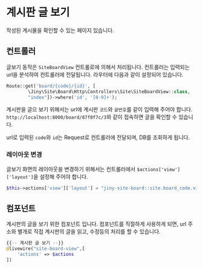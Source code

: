 # 계시판 글 보기
작성된 계시물을 확인할 수 있는 페이지 있습니다.

## 컨트롤러
글보기 동작은 `SiteBoardView` 컨트롤로에 의해서 처리됩니다. 컨트롤러는 입력되는 url을 분석하여 컨트롤러에 전달됩니다. 라우터에 다음과 같이 설정되어 있습니다.

```php
Route::get('board/{code}/{id}', [
        \Jiny\Site\Board\Http\Controllers\Site\SiteBoardView::class,
        "index"])->where('id', '[0-9]+');
```

계시판을 글으 보기 위해서는 url에 계시판 `코드`와 `글번호`를 같이 입력해 주어야 합니다.
`http://localhost:8000/board/87f0f7c/3`와 같이 접속하면 글을 확인할 수 있습니다.


url로 입력된 `code`와 `id`는 Request로 컨트롤러에 전달되며, DB를 조회하게 됩니다.

### 레이아웃 변경
글보기 화면의 레이아웃을 변경하기 위해서는 컨트롤러에서 `$actions['view']['layout']`을 설정해 주어야 합니다.

```php
$this->actions['view']['layout'] = "jiny-site-board::site.board_code.view";
```

## 컴포넌트
계시판의 글을 보기 위한 컴포넌트 입니다. 컴포넌트를 직절하게 사용하게 되면, url 주소와 별개로 직접 계시판의 글을 읽고, 수정등의 처리를 할 수 있습니다.


```php
{{-- 계시판 글 보기 --}}
@livewire("site-board-view",[
    'actions' => $actions
])
```

